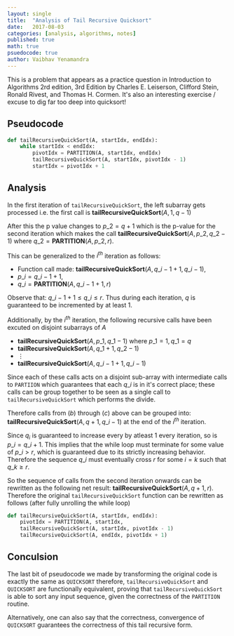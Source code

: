 ```yaml
---
layout: single
title:  "Analysis of Tail Recursive Quicksort"
date:   2017-08-03
categories: [analysis, algorithms, notes]
published: true
math: true
psuedocode: true
author: Vaibhav Yenamandra
---
```


This is a problem that appears as a practice question in Introduction to Algorithms 2rd edition, 3rd Edition by Charles E. Leiserson, Clifford Stein, Ronald Rivest, and Thomas H. Cormen. It's also an interesting exercise / excuse to dig far too deep into quicksort!

## Pseudocode
```python
def tailRecursiveQuickSort(A, startIdx, endIdx):
    while startIdx < endIdx:
        pivotIdx = PARTITION(A, startIdx, endIdx)
        tailRecursiveQuickSort(A, startIdx, pivotIdx - 1)
        startIdx = pivotIdx + 1
```

## Analysis
In the first iteration of `tailRecursiveQuickSort`, the left subarray gets processed i.e. the first call is $\textbf{tailRecursiveQuickSort}(A, 1, q-1)$

After this the p value changes to $p\_{2} = q + 1$ which is the p-value for the second iteration which makes the call $\textbf{tailRecursiveQuickSort}(A, p\_{2}, q\_{2}-1)$ where $q\_{2} = \textbf{PARTITION}(A, p\_{2}, r)$.

This can be generalized to the $i^{th}$ iteration as follows:

* Function call made: $\textbf{tailRecursiveQuickSort}(A, q\_{i-1} + 1, q\_{i} - 1),$
* $p\_{i} = q\_{i-1} + 1,$
* $q\_{i} = \textbf{PARTITION}(A, q\_{i-1} + 1, r)$

Observe that: $q\_{i-1} + 1 \leq q\_{i} \leq r$. Thus during each iteration, $q$ is guaranteed to be incremented by at least $1$.

Additionally, by the $i^{th}$ iteration, the following recursive calls have been excuted on disjoint subarrays of $A$

* $\textbf{tailRecursiveQuickSort}(A, p\_{1}, q\_{1} - 1)$ where $p\_{1} = 1, q\_{1} = q$
* $\textbf{tailRecursiveQuickSort}(A, q\_{1} + 1, q\_{2} - 1)$
*    $\vdots$
* $\textbf{tailRecursiveQuickSort}(A, q\_{i-1} + 1, q\_{i} - 1)$

Since each of these calls acts on a disjoint sub-array with intermediate calls to `PARTIION` which guarantees that each $q\_{i}$ is in it's correct place; these calls can be group together to be seen as a single call to `tailRecursiveQuickSort` which performs the divide.

Therefore calls from $(b)$ through $(c)$ above can be grouped into: $\textbf{tailRecursiveQuickSort}(A, q+1, q\_{i}-1)$ at the end of the $i^{th}$ iteration.

Since $q_{i}$ is guaranteed to increase every by atleast $1$ every iteration, so is $p\_{i} = q\_{i} + 1$. This implies that the while loop must terminate for some value of $p\_{i} > r$, which is guaranteed due to its strictly increasing behavior. Therefore the sequence $q\_{i}$ must eventually cross $r$ for some $i = k$ such that $q\_{k} \geq r$.

So the sequence of calls from the second iteration onwards can be rewritten as the following net result: $\textbf{tailRecursiveQuickSort}(A, q+1, r)$. Therefore the original `tailRecursiveQuickSort` function can be rewritten as follows (after fully unrolling the while loop)

```python
def tailRecursiveQuickSort(A, startIdx, endIdx):
    pivotIdx = PARTITION(A, startIdx,
    tailRecursiveQuickSort(A, startIdx, pivotIdx - 1)
    tailRecursiveQuickSort(A, endIdx, pivotIdx + 1)
```

## Conculsion

The last bit of pseudocode we made by transforming the original code is exactly the same as `QUICKSORT` therefore, `tailRecursiveQuickSort` and `QUICKSORT` are functionally equivalent, proving that `tailRecursiveQuickSort` is able to sort any input sequence, given the correctness of the `PARTITION` routine.

Alternatively, one can also say that the correctness, convergence of `QUICKSORT` guarantees the correctness of this tail recursive form.
